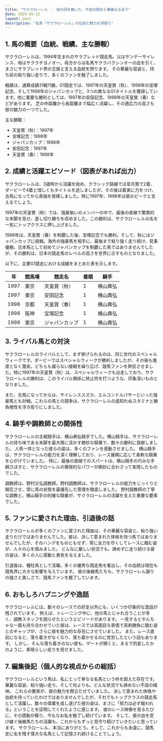 ```yaml
---
title: "サクラローレル -  桜の冠を戴いた、不屈の闘志と華麗なる走り"
date: 2025-05-13
layout: post
description: "名馬『サクラローレル』の伝説と魅力を深堀り"
---
```


## 1. 馬の概要（血統、戦績、主な勝鞍）

サクラローレルは、1994年生まれのサラブレッド競走馬。父はサンデーサイレンス、母はサクラチヨノオー。母方からは名馬サクラバクシンオーの血を引く、まさにサラブレッド界の王族と言える血統を誇ります。  その華麗な容姿と、持ち前の粘り強い走りで、多くのファンを魅了しました。

戦績は、通算成績31戦11勝。G1競走では、1997年の天皇賞（秋）、1998年の宝塚記念、そして1998年のジャパンカップと、3つの異なるG1タイトルを獲得しています。他に重要な勝利としては、1997年の安田記念、1998年の天皇賞（春）などがあります。  芝の中距離から長距離まで幅広く活躍し、その適応力の高さも彼の魅力の一つでした。

主な勝鞍：

* 天皇賞（秋）：1997年
* 宝塚記念：1998年
* ジャパンカップ：1998年
* 安田記念：1997年
* 天皇賞（春）：1998年


## 2. 成績と活躍エピソード（図表があれば出力）

サクラローレルは、3歳時から活躍を始め、クラシック路線では皐月賞で2着、ダービーで4着と惜しくもタイトルを逃しましたが、その後は着実に力をつけ、古馬になってから真価を発揮しました。特に1997年、1998年は彼のピークと言えるでしょう。

1997年の天皇賞（秋）では、強豪揃いのメンバーの中で、最後の直線で驚異的な末脚を見せ、差し切り勝ちを収めました。この勝利は、サクラローレルの名を一気にトップクラスに押し上げました。

1998年は、天皇賞（春）を制覇した後、宝塚記念でも勝利。そして、秋にはジャパンカップに挑戦。海外の強豪馬を相手に、最後まで粘り強く走り続け、見事優勝。日本馬として初めてジャパンカップを制覇した馬ではありませんでしたが、その勝利は、日本の競走馬のレベルの高さを世界に示すものとなりました。

以下に、主要G1競走における成績をまとめた表を示します。

| 年 | 競馬場 | 競走名       | 着順 | 騎手      |
|---|---------|-------------|-------|------------|
| 1997 | 東京     | 天皇賞（秋）   | 1     | 横山典弘    |
| 1997 | 東京     | 安田記念       | 1     | 横山典弘    |
| 1998 | 京都     | 天皇賞（春）   | 1     | 横山典弘    |
| 1998 | 阪神     | 宝塚記念       | 1     | 横山典弘    |
| 1998 | 東京     | ジャパンカップ | 1     | 横山典弘    |


## 3. ライバル馬との対決

サクラローレルのライバルとして、まず挙げられるのは、同じ世代のスペシャルウィークです。ダービーではスペシャルウィークが勝利しましたが、その後も幾度となく激突。どちらも譲らない接戦を繰り広げ、競馬ファンを熱狂させました。特に1997年の天皇賞（秋）は、スペシャルウィークも出走しており、サクラローレルの勝利は、このライバル関係に終止符を打つような、印象深いものとなりました。

また、古馬になってからは、サイレンススズカ、エルコンドルパサーといった強豪馬とも対戦。これらの馬との競争は、サクラローレルの底知れぬスタミナと勝負根性を浮き彫りにしました。


## 4. 騎手や調教師との関係性

サクラローレルの主戦騎手は、横山典弘騎手でした。横山騎手は、サクラローレルの持ち味である末脚を最大限に活かす絶妙な騎乗で、数々の勝利に貢献しました。  人馬一体となった彼らの姿は、多くのファンを感動させました。  横山騎手は、サクラローレルの能力を深く理解しており、レース展開に応じて柔軟な騎乗を心がけていました。  特に、最後の直線でのスパートは、横山騎手の巧みな手綱さばきと、サクラローレルの爆発的なパワーが絶妙に合わさって実現したものでした。

調教師は、野村又弘調教師。野村調教師は、サクラローレルの能力をじっくりと開花させ、常に馬の状態を最優先した管理を徹底しました。  野村調教師の丁寧な調教と、横山騎手の的確な騎乗が、サクラローレルの活躍を支えた重要な要素でした。


## 5. ファンに愛された理由、引退後の話

サクラローレルが多くのファンに愛された理由は、その華麗な容姿と、粘り強い走りだけではありませんでした。彼は、決して恵まれた体格を持つ馬ではありませんでしたが、そのハンデをものともせず、常に全力を尽くしてレースに臨む姿が、人々の心を掴みました。  どんなに厳しい状況でも、諦めずに走り続ける彼の姿は、多くの人に感動と勇気を与えました。

引退後は、種牡馬として活躍。多くの優秀な競走馬を輩出し、その血統は現在も競馬界に大きな影響を与えています。  彼の後継馬たちも、サクラローレル譲りの強さと美しさで、競馬ファンを魅了しています。


## 6. おもしろハプニングや逸話

サクラローレルには、数々のレースでの好走以外にも、いくつか印象的な逸話が残されています。  例えば、トレーニング中に、他の馬とじゃれ合うことが多く、調教スタッフを困らせたというエピソードがあります。  一見するとやんちゃな一面も持ち合わせていた彼は、レースでは真面目な表情で真剣勝負に臨む姿とのギャップが、さらに彼を魅力的な存在にさせていました。  また、レース直前になると、落ち着きがなくなり、落ち着かせるのに苦労したという話もあります。  しかし、そんな落ち着きのない彼も、ゲートが開くと、まるで豹変したかのように、素晴らしい走りを見せました。


## 7. 編集後記（個人的な視点からの総括）

サクラローレルという馬は、私にとって単なる名馬という枠を超えた存在です。  華麗な容姿、粘り強い走り、そして何よりも、どんな状況でも諦めない不屈の精神。  これらの要素が、彼の魅力を際立たせていました。  決して恵まれた体格や血統を持っていたわけではありませんでしたが、それでもトップクラスの競走馬として活躍し、数々の偉業を成し遂げた彼の姿は、まさに「努力は必ず報われる」ということを証明してくれたように感じます。  彼のレース映像を見るたびに、その感動が蘇り、今もなお私を魅了し続けています。  そして、彼の血を受け継ぐ後継馬たちの活躍も、これからもずっと見守り続けていきたいと思っています。  サクラローレル、本当にありがとう。そして、これからも永遠に、競馬史に名を残す偉大な名馬として記憶され続けることでしょう。

